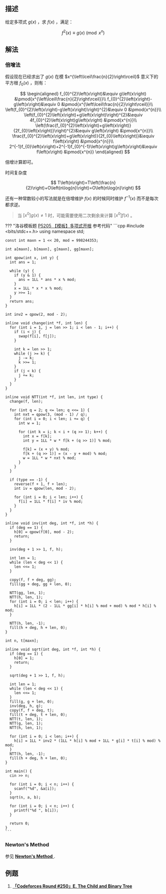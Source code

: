 ## 描述

给定多项式 $g\left(x\right)$ ，求 $f\left(x\right)$ ，满足：

$$
f^{2}\left(x\right)\equiv g\left(x\right) \pmod{x^{n}}
$$

## 解法

### 倍增法

假设现在已经求出了 $g\left(x\right)$ 在模 $x^{\left\lceil\frac{n}{2}\right\rceil}$ 意义下的平方根 $f_{0}\left(x\right)$ ，则有：

$$
\begin{aligned}
	f_{0}^{2}\left(x\right)&\equiv g\left(x\right) &\pmod{x^{\left\lceil\frac{n}{2}\right\rceil}}\\
	f_{0}^{2}\left(x\right)-g\left(x\right)&\equiv 0 &\pmod{x^{\left\lceil\frac{n}{2}\right\rceil}}\\
	\left(f_{0}^{2}\left(x\right)-g\left(x\right)\right)^{2}&\equiv 0 &\pmod{x^{n}}\\
	\left(f_{0}^{2}\left(x\right)+g\left(x\right)\right)^{2}&\equiv 4f_{0}^{2}\left(x\right)g\left(x\right) &\pmod{x^{n}}\\
	\left(\frac{f_{0}^{2}\left(x\right)+g\left(x\right)}{2f_{0}\left(x\right)}\right)^{2}&\equiv g\left(x\right) &\pmod{x^{n}}\\
	\frac{f_{0}^{2}\left(x\right)+g\left(x\right)}{2f_{0}\left(x\right)}&\equiv f\left(x\right) &\pmod{x^{n}}\\
	2^{-1}f_{0}\left(x\right)+2^{-1}f_{0}^{-1}\left(x\right)g\left(x\right)&\equiv f\left(x\right) &\pmod{x^{n}}
\end{aligned}
$$

倍增计算即可。

时间复杂度

$$
T\left(n\right)=T\left(\frac{n}{2}\right)+O\left(n\log{n}\right)=O\left(n\log{n}\right)
$$

还有一种常数较小的写法就是在倍增维护 $f\left(x\right)$ 的时候同时维护 $f^{-1}\left(x\right)$ 而不是每次都求逆。

> 当 $\left[x^{0}\right]g\left(x\right)\neq 1$ 时，可能需要使用二次剩余来计算 $\left[x^{0}\right]f\left(x\right)$ 。

??? "洛谷模板题 [P5205 【模板】多项式开根](https://www.luogu.com.cn/problem/P5205) 参考代码"
    ```cpp
    #include <bits/stdc++.h>
    using namespace std;
    
    const int maxn = 1 << 20, mod = 998244353;
    
    int a[maxn], b[maxn], g[maxn], gg[maxn];
    
    int qpow(int x, int y) {
      int ans = 1;
    
      while (y) {
        if (y & 1) {
          ans = 1LL * ans * x % mod;
        }
        x = 1LL * x * x % mod;
        y >>= 1;
      }
      return ans;
    }
    
    int inv2 = qpow(2, mod - 2);
    
    inline void change(int *f, int len) {
      for (int i = 1, j = len >> 1; i < len - 1; i++) {
        if (i < j) {
          swap(f[i], f[j]);
        }
    
        int k = len >> 1;
        while (j >= k) {
          j -= k;
          k >>= 1;
        }
        if (j < k) {
          j += k;
        }
      }
    }
    
    inline void NTT(int *f, int len, int type) {
      change(f, len);
    
      for (int q = 2; q <= len; q <<= 1) {
        int nxt = qpow(3, (mod - 1) / q);
        for (int i = 0; i < len; i += q) {
          int w = 1;
    
          for (int k = i; k < i + (q >> 1); k++) {
            int x = f[k];
            int y = 1LL * w * f[k + (q >> 1)] % mod;
    
            f[k] = (x + y) % mod;
            f[k + (q >> 1)] = (x - y + mod) % mod;
            w = 1LL * w * nxt % mod;
          }
        }
      }
    
      if (type == -1) {
        reverse(f + 1, f + len);
        int iv = qpow(len, mod - 2);
    
        for (int i = 0; i < len; i++) {
          f[i] = 1LL * f[i] * iv % mod;
        }
      }
    }
    
    inline void inv(int deg, int *f, int *h) {
      if (deg == 1) {
        h[0] = qpow(f[0], mod - 2);
        return;
      }
    
      inv(deg + 1 >> 1, f, h);
    
      int len = 1;
      while (len < deg << 1) {
        len <<= 1;
      }
    
      copy(f, f + deg, gg);
      fill(gg + deg, gg + len, 0);
    
      NTT(gg, len, 1);
      NTT(h, len, 1);
      for (int i = 0; i < len; i++) {
        h[i] = 1LL * (2 - 1LL * gg[i] * h[i] % mod + mod) % mod * h[i] % mod;
      }
    
      NTT(h, len, -1);
      fill(h + deg, h + len, 0);
    }
    
    int n, t[maxn];
    
    inline void sqrt(int deg, int *f, int *h) {
      if (deg == 1) {
        h[0] = 1;
        return;
      }
    
      sqrt(deg + 1 >> 1, f, h);
    
      int len = 1;
      while (len < deg << 1) {
        len <<= 1;
      }
      fill(g, g + len, 0);
      inv(deg, h, g);
      copy(f, f + deg, t);
      fill(t + deg, t + len, 0);
      NTT(t, len, 1);
      NTT(g, len, 1);
      NTT(h, len, 1);
    
      for (int i = 0; i < len; i++) {
        h[i] = 1LL * inv2 * (1LL * h[i] % mod + 1LL * g[i] * t[i] % mod) % mod;
      }
      NTT(h, len, -1);
      fill(h + deg, h + len, 0);
    }
    
    int main() {
      cin >> n;
    
      for (int i = 0; i < n; i++) {
        scanf("%d", &a[i]);
      }
      sqrt(n, a, b);
    
      for (int i = 0; i < n; i++) {
        printf("%d ", b[i]);
      }
    
      return 0;
    }
    ```

### Newton's Method

参见 [ **Newton's Method** ](./newton.md#newtons-method) .

## 例题

1.   [ **「Codeforces Round #250」E. The Child and Binary Tree** ](https://codeforces.com/contest/438/problem/E) 
